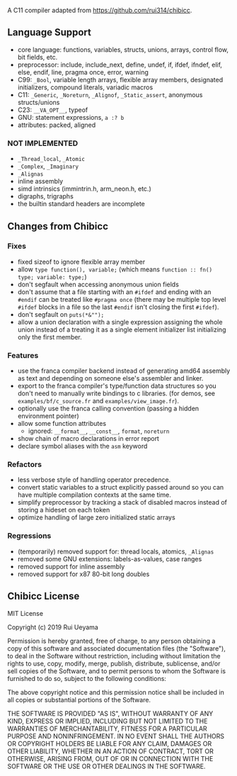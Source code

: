 A C11 compiler adapted from <https://github.com/rui314/chibicc>.

## Language Support

- core language: functions, variables, structs, unions, arrays, control flow, bit fields, etc.
- preprocessor: include, include_next, define, undef, if, ifdef, ifndef, elif, else, endif, line, pragma once, error, warning
- C99: `_Bool`, variable length arrays, flexible array members, designated initializers, compound literals, variadic macros
- C11: `_Generic`, `_Noreturn`, `_Alignof`, `_Static_assert`, anonymous structs/unions
- C23: `__VA_OPT__`, typeof
- GNU: statement expressions, `a :? b`
- attributes: packed, aligned

### NOT IMPLEMENTED

- `_Thread_local`, `_Atomic`
- `_Complex`, `_Imaginary`
- `_Alignas`
- inline assembly
- simd intrinsics (immintrin.h, arm_neon.h, etc.)
- digraphs, trigraphs
- the builtin standard headers are incomplete

## Changes from Chibicc

### Fixes

- fixed sizeof to ignore flexible array member 
- allow `type function(), variable;` (which means `function :: fn() type; variable: type;`)
- don't segfault when accessing anonymous union fields
- don't assume that a file starting with an `#ifdef` and ending with an `#endif` can be treated like `#pragma once` 
  (there may be multiple top level `#ifdef` blocks in a file so the last `#endif` isn't closing the first `#ifdef`). 
- don't segfault on `puts(*&"");`
- allow a union declaration with a single expression assigning the whole union 
  instead of a treating it as a single element initializer list initializing only the first member. 

### Features

- use the franca compiler backend instead of generating amd64 assembly as text and depending on someone else's assembler and linker. 
- export to the franca compiler's type/function data structures so you don't need to manually write bindings to c libraries. 
(for demos, see `examples/bf/c_source.fr` and `examples/view_image.fr`). 
- optionally use the franca calling convention (passing a hidden environment pointer)
- allow some function attributes
  - ignored: `__format__`, `__const__`, `format`, `noreturn`
- show chain of macro declarations in error report
- declare symbol aliases with the `asm` keyword

### Refactors 

- less verbose style of handling operator precedence.
- convert static variables to a struct explicitly passed around so you can have multiple compilation contexts at the same time. 
- simplify preprocessor by tracking a stack of disabled macros instead of storing a hideset on each token
- optimize handling of large zero initialized static arrays

### Regressions

- (temporarily) removed support for: thread locals, atomics, `_Alignas`
- removed some GNU extensions: labels-as-values, case ranges
- removed support for inline assembly
- removed support for x87 80-bit long doubles

## Chibicc License

MIT License

Copyright (c) 2019 Rui Ueyama

Permission is hereby granted, free of charge, to any person obtaining a copy
of this software and associated documentation files (the "Software"), to deal
in the Software without restriction, including without limitation the rights
to use, copy, modify, merge, publish, distribute, sublicense, and/or sell
copies of the Software, and to permit persons to whom the Software is
furnished to do so, subject to the following conditions:

The above copyright notice and this permission notice shall be included in all
copies or substantial portions of the Software.

THE SOFTWARE IS PROVIDED "AS IS", WITHOUT WARRANTY OF ANY KIND, EXPRESS OR
IMPLIED, INCLUDING BUT NOT LIMITED TO THE WARRANTIES OF MERCHANTABILITY,
FITNESS FOR A PARTICULAR PURPOSE AND NONINFRINGEMENT. IN NO EVENT SHALL THE
AUTHORS OR COPYRIGHT HOLDERS BE LIABLE FOR ANY CLAIM, DAMAGES OR OTHER
LIABILITY, WHETHER IN AN ACTION OF CONTRACT, TORT OR OTHERWISE, ARISING FROM,
OUT OF OR IN CONNECTION WITH THE SOFTWARE OR THE USE OR OTHER DEALINGS IN THE
SOFTWARE.
